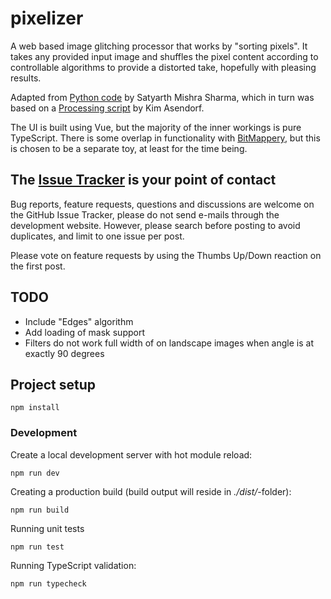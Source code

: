 # pixelizer

A web based image glitching processor that works by "sorting pixels". It takes any provided input image and shuffles
the pixel content according to controllable algorithms to provide a distorted take, hopefully with pleasing results.

Adapted from [Python code](https://github.com/satyarth/pixelsort) by Satyarth Mishra Sharma, which in turn was based on
a [Processing script](https://github.com/kimasendorf/ASDFPixelSort) by Kim Asendorf.

The UI is built using Vue, but the majority of the inner workings is pure TypeScript. There is some overlap in
functionality with [BitMappery](https://github.com/igorski/bitmappery), but this is chosen to be a separate toy, at
least for the time being.

## The [Issue Tracker](https://github.com/igorski/pixelizer/issues) is your point of contact

Bug reports, feature requests, questions and discussions are welcome on the GitHub Issue Tracker, please do not send e-mails through the development website. However, please search before posting to avoid duplicates, and limit to one issue per post.

Please vote on feature requests by using the Thumbs Up/Down reaction on the first post.

## TODO

 * Include "Edges" algorithm
 * Add loading of mask support
 * Filters do not work full width of on landscape images when angle is at exactly 90 degrees

## Project setup

```
npm install
```

### Development

Create a local development server with hot module reload:

```
npm run dev
```

Creating a production build (build output will reside in _./dist/_-folder):

```
npm run build
```

Running unit tests

```
npm run test
```

Running TypeScript validation:

```
npm run typecheck
```